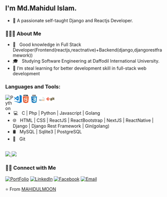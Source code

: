 <h2> I'm Md.Mahidul Islam.</h2>


- 🌱 A passionate self-taught Django and Reactjs Developer.

<!--
**mahidulmoon/mahidulmoon** is a ✨ _special_ ✨ repository because its `README.md` (this file) appears on your GitHub profile.

Here are some ideas to get you started:

- 🔭 I’m currently working on ...
- 🌱 I’m currently learning ...
- 👯 I’m looking to collaborate on ...
- 🤔 I’m looking for help with ...
- 💬 Ask me about ...
- 📫 How to reach me: ...
- 😄 Pronouns: ...
- ⚡ Fun fact: ...
-->

<h3> 👨🏻‍⚡ About Me </h3>

- 🌱 &nbsp; Good knowledge in Full Stack Developer(Frontend(reactjs,reactnative)+Backend(django,djangorestframework))
- 🎓 &nbsp; Studying Software Engineering at Daffodil International University.
- 🤔 I’m steal learning for better development skill in full-stack web development

<!--- 🌱 &nbsp; Learning more about Cloud Architecture and Systems Design. -->

### Languages and Tools:

<img align="left" alt="Python" width="26px" src="https://raw.githubusercontent.com/rhoit/mode-icons/dump/icons/python.png" />
<img align="left" alt="Visual Studio Code" width="26px" src="https://raw.githubusercontent.com/github/explore/80688e429a7d4ef2fca1e82350fe8e3517d3494d/topics/visual-studio-code/visual-studio-code.png" />
<img align="left" alt="HTML5" width="26px" src="https://raw.githubusercontent.com/github/explore/80688e429a7d4ef2fca1e82350fe8e3517d3494d/topics/html/html.png" />
<img align="left" alt="CSS3" width="26px" src="https://raw.githubusercontent.com/github/explore/80688e429a7d4ef2fca1e82350fe8e3517d3494d/topics/css/css.png" />
<img align="left" alt="MySQL" width="26px" src="https://raw.githubusercontent.com/github/explore/80688e429a7d4ef2fca1e82350fe8e3517d3494d/topics/mysql/mysql.png" />
<img align="left" alt="Git" width="26px" src="https://raw.githubusercontent.com/github/explore/80688e429a7d4ef2fca1e82350fe8e3517d3494d/topics/git/git.png" />

<br/>

<br/>



- 💻 &nbsp; C | Php | Python | Javascript | Golang
- 🌐 &nbsp; HTML | CSS | ReactJS | ReactBootstrap | NextJS | ReactNative | Django | Django Rest Framework | Gin(golang)
- 🛢 &nbsp; MySQL | Sqlite3 | PostgreSQL
- 🔧 &nbsp; Git 


<br />

<a href="https://github.com/mahidulmoon">
  <img height="250em" src="https://github-readme-stats.vercel.app/api?username=mahidulmoon&theme=buefy&show_icons=true" />
  <img height="250em" src="https://github-readme-stats.vercel.app/api/top-langs/?username=mahidulmoon&theme=tokyonight" />
</a>
<br />

<h3> 🤝🏻 Connect with Me </h3>

<p align="left">
<a href="https://mahidulmoon.netlify.app/"><img alt="PortFolio" src="https://img.shields.io/badge/Portfolio-www.mahidulmoon.netlify.com-blue?style=flat-square&logo=google-chrome"></a>
<a href="https://www.linkedin.com/in/mahidul-moon-281509144/"><img alt="LinkedIn" src="https://img.shields.io/badge/mahidulmoon-linkedIn-brightgreen?style=flat-square&logo=linkedin"></a>
<a href="https://www.facebook.com/mahidulmoon/"><img alt="Facebook" src="https://img.shields.io/badge/mahidulmoon-facebook-blue?style=flat&logo=facebook"></a>
<a href="mailto:mahidulmoon@gmail.com"><img alt="Email" src="https://img.shields.io/badge/Email-mahidulmoon@gmail.com-blue?style=flat-square&logo=gmail"></a>
</p>

⭐️ From [MAHIDULMOON](https://github.com/mahidulmoon)
